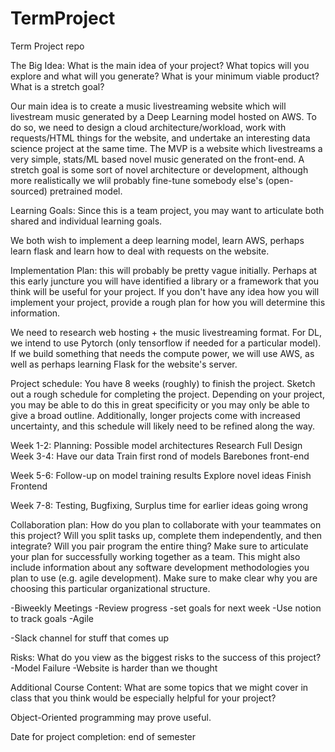 # TermProject
Term Project repo

The Big Idea: What is the main idea of your project? What topics will you explore and what will you generate? What is your minimum viable product? What is a stretch goal?

Our main idea is to create a music livestreaming website which will livestream music generated by a Deep Learning model hosted on AWS. To do so, we need to design a cloud architecture/workload, work with requests/HTML things for the website, and undertake an interesting data science project at the same time. The MVP is a website which livestreams a very simple, stats/ML based novel music generated on the front-end. A stretch goal is some sort of novel architecture or development, although more realistically we wlil probably fine-tune somebody else's (open-sourced) pretrained model.

Learning Goals: Since this is a team project, you may want to articulate both shared and individual learning goals.

We both wish to implement a deep learning model, learn AWS, perhaps learn flask and learn how to deal with requests on the website.


Implementation Plan: this will probably be pretty vague initially. Perhaps at this early juncture you will have identified a library or a framework that you think will be useful for your project. If you don't have any idea how you will implement your project, provide a rough plan for how you will determine this information.

We need to research web hosting + the music livestreaming format. For DL, we intend to use Pytorch (only tensorflow if needed for a particular model). If we build something that needs the compute power, we will use AWS, as well as perhaps learning Flask for the website's server.

Project schedule: You have 8 weeks (roughly) to finish the project. Sketch out a rough schedule for completing the project. Depending on your project, you may be able to do this in great specificity or you may only be able to give a broad outline. Additionally, longer projects come with increased uncertainty, and this schedule will likely need to be refined along the way.

Week 1-2:
Planning:
Possible model architectures
Research
Full Design
Week 3-4:
Have our data
Train first rond of models
Barebones front-end

Week 5-6:
Follow-up on model training results
Explore novel ideas
Finish Frontend

Week 7-8:
Testing, Bugfixing, Surplus time for earlier ideas going wrong

Collaboration plan: How do you plan to collaborate with your teammates on this project? Will you split tasks up, complete them independently, and then integrate? Will you pair program the entire thing? Make sure to articulate your plan for successfully working together as a team. This might also include information about any software development methodologies you plan to use (e.g. agile development). Make sure to make clear why you are choosing this particular organizational structure.

-Biweekly Meetings
  -Review progress
  -set goals for next week
  -Use notion to track goals
  -Agile
 
 -Slack channel for stuff that comes up
 
Risks: What do you view as the biggest risks to the success of this project?
-Model Failure
-Website is harder than we thought


Additional Course Content: What are some topics that we might cover in class that you think would be especially helpful for your project?

Object-Oriented programming may prove useful.

Date for project completion: end of semester



